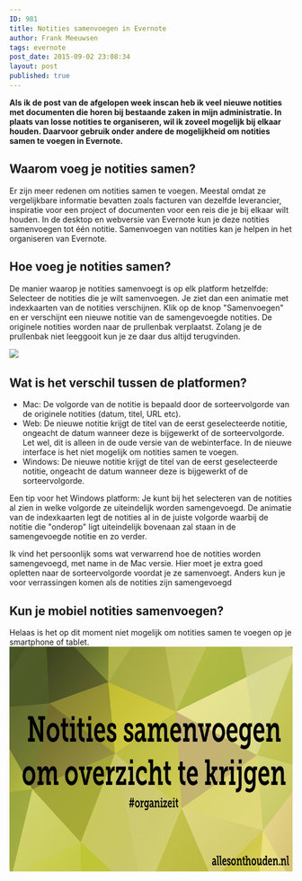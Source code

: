 ```yaml
---
ID: 981
title: Notities samenvoegen in Evernote
author: Frank Meeuwsen
tags: evernote
post_date: 2015-09-02 23:08:34
layout: post
published: true
---
```

<strong>Als ik de post van de afgelopen week inscan heb ik veel nieuwe notities met documenten die horen bij bestaande zaken in mijn administratie. In plaats van losse notities te organiseren, wil ik zoveel mogelijk bij elkaar houden. Daarvoor gebruik onder andere de mogelijkheid om notities samen te voegen in Evernote.</strong>
<!--more-->
<h2 id="waaromvoegjenotitiessamen">Waarom voeg je notities samen?</h2>
Er zijn meer redenen om notities samen te voegen. Meestal omdat ze vergelijkbare informatie bevatten zoals facturen van dezelfde leverancier, inspiratie voor een project of documenten voor een reis die je bij elkaar wilt houden. In de desktop en webversie van Evernote kun je deze notities samenvoegen tot één notitie. Samenvoegen van notities kan je helpen in het organiseren van Evernote.
<h2 id="hoevoegjenotitiessamen">Hoe voeg je notities samen?</h2>
De manier waarop je notities samenvoegt is op elk platform hetzelfde: Selecteer de notities die je wilt samenvoegen. Je ziet dan een animatie met indexkaarten van de notities verschijnen. Klik op de knop "Samenvoegen" en er verschijnt een nieuwe notitie van de samengevoegde notities. De originele notities worden naar de prullenbak verplaatst. Zolang je de prullenbak niet leeggooit kun je ze daar dus altijd terugvinden.

![](http://cdn.allesonthouden.nl/images/SamenvoegenNotities.png "")

<h2 id="watishetverschiltussendeplatformen">Wat is het verschil tussen de platformen?</h2>
<ul>
	<li>Mac: De volgorde van de notitie is bepaald door de sorteervolgorde van de originele notities (datum, titel, URL etc).</li>
	<li>Web: De nieuwe notitie krijgt de titel van de eerst geselecteerde notitie, ongeacht de datum wanneer deze is bijgewerkt of de sorteervolgorde. Let wel, dit is alleen in de oude versie van de webinterface. In de nieuwe interface is het niet mogelijk om notities samen te voegen.</li>
	<li>Windows: De nieuwe notitie krijgt de titel van de eerst geselecteerde notitie, ongeacht de datum wanneer deze is bijgewerkt of de sorteervolgorde.</li>
</ul>
Een tip voor het Windows platform: Je kunt bij het selecteren van de notities al zien in welke volgorde ze uiteindelijk worden samengevoegd. De animatie van de indexkaarten legt de notities al in de juiste volgorde waarbij de notitie die "onderop" ligt uiteindelijk bovenaan zal staan in de samengevoegde notitie en zo verder.

Ik vind het persoonlijk soms wat verwarrend hoe de notities worden samengevoegd, met name in de Mac versie. Hier moet je extra goed opletten naar de sorteervolgorde voordat je ze samenvoegt. Anders kun je voor verrassingen komen als de notities zijn samengevoegd
<h2 id="kunjemobielnotitiessamenvoegen">Kun je mobiel notities samenvoegen?</h2>
Helaas is het op dit moment niet mogelijk om notities samen te voegen op je smartphone of tablet.

<img class="alignnone size-full wp-image-985 invisible" src="/images/2015/09/banner_SamenvoegenNotities.png" alt="banner_SamenvoegenNotities" width="800" height="400" />
